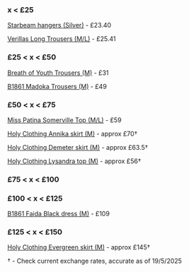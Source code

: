 ### x < £25

[Starbeam hangers (Silver)](https://www.etsy.com/uk/listing/1768135825/starbeam-hangers?ref=user_profile&pro=1) - £23.40

[Verillas Long Trousers (M/L)](https://www.verillas.com/warrior-long-pants/) - £25.41

### £25 < x < £50

[Breath of Youth Trousers (M)](https://www.breathofyouth.com/collections/new-arrivals/products/made-for-you-pants) - £31

[B1861 Madoka Trousers (M)](https://1861.ca/collections/boutique-1861/products/madoka?variant=41426235392067) - £49

### £50 < x < £75

[Miss Patina Somerville Top (M/L)](https://misspatina.com/collections/best-sellers/products/somerville-top-cream?variant=46420612120898) - £59

[Holy Clothing Annika skirt (M)](https://holyclothing.com/collections/skirts/products/annika-maxi-limited-edition-moss-green) - approx £70†

[Holy Clothing Demeter skirt (M)](https://holyclothing.com/collections/skirts/products/demeter-skirt) - approx £63.5†

[Holy Clothing Lysandra top (M)](https://holyclothing.com/collections/tops/products/lysandra) - approx £56†

### £75 < x < £100

### £100 < x < £125

[B1861 Faida Black dress (M)](https://1861.ca/products/fadia-black?variant=42184691580995) - £109

### £125 < x < £150

[Holy Clothing Evergreen skirt (M)](https://holyclothing.com/collections/skirts/products/evergreen-maxi) - approx £145†


† - Check current exchange rates, accurate as of 19/5/2025
